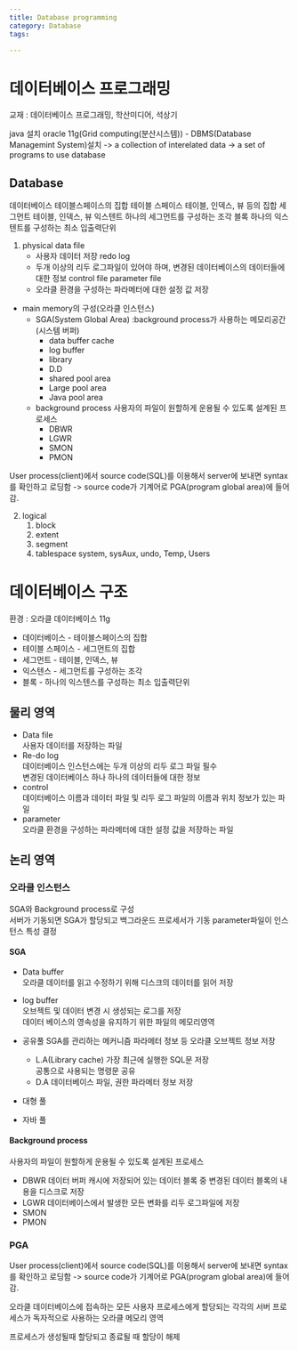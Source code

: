 ```yaml
---
title: Database programming
category: Database
tags:

---
```


# 데이터베이스 프로그래밍

교재 : 데이터베이스 프로그래밍, 학산미디어, 석상기

java 설치
oracle 11g(Grid computing(분산시스템)) - DBMS(Database Managemint System)설치
-> a collection of interelated data
-> a set of programs to use database

## Database

데이터베이스
테이블스페이스의 집합
테이블 스페이스
테이블, 인덱스, 뷰 등의 집합
세그먼트
테이블, 인덱스, 뷰
익스텐트
하나의 세그먼트를 구성하는 조각
블록
하나의 익스텐트를 구성하는 최소 입출력단위

1. physical
    data file
    - 사용자 데이터 저장
    redo log
    - 두개 이상의 리두 로그파일이 있어야 하며, 변경된 데이터베이스의 데이터들에 대한 정보
    control file
    parameter file
    - 오라클 환경을 구성하는 파라메터에 대한 설정 값 저장

- main memory의 구성(오라클 인스턴스)
  - SGA(System Global Area) :background process가 사용하는 메모리공간(시스템 버퍼)
    - data buffer cache
    - log buffer
    - library
    - D.D
    - shared pool area
    - Large pool area
    - Java pool area
  - background process
  사용자의 파일이 원할하게 운용될 수 있도록 설계된 프로세스
    - DBWR
    - LGWR
    - SMON
    - PMON

User process(client)에서 source code(SQL)를 이용해서 server에 보내면 syntax를 확인하고 로딩함 -> source code가 기계어로 PGA(program global area)에 들어감.

2. logical
    1. block
    2. extent
    3. segment
    4. tablespace
        system, sysAux, undo, Temp, Users





# 데이터베이스 구조

환경 : 오라클 데이터베이스 11g

- 데이터베이스 - 테이블스페이스의 집합
- 테이블 스페이스 - 세그먼트의 집합
- 세그먼트 - 테이블, 인덱스, 뷰
- 익스텐스 - 세그먼트를 구성하는 조각
- 블록 - 하나의 익스텐스를 구성하는 최소 입출력단위

## 물리 영역

- Data file  
  사용자 데이터를 저장하는 파일
- Re-do log  
  데이터베이스 인스턴스에는 두개 이상의 리두 로그 파일 필수  
  변경된 데이터베이스 하나 하나의 데이터들에 대한 정보
- control  
  데이터베이스 이름과 데이터 파일 및 리두 로그 파일의 이름과 위치 정보가 있는 파일
- parameter  
  오라클 환경을 구성하는 파라메터에 대한 설정 값을 저장하는 파일

## 논리 영역

### 오라클 인스턴스

SGA와 Background process로 구성  
서버가 기동되면 SGA가 할당되고 백그라운드 프로세서가 기동
parameter파일이 인스턴스 특성 결정

#### SGA

- Data buffer  
  오라클 데이터를 읽고 수정하기 위해 디스크의 데이터를 읽어 저장

- log buffer  
  오브젝트 및 데이터 변경 시 생성되는 로그를 저장  
  데이터 베이스의 영속성을 유지하기 위한 파일의 메모리영역
- 공유풀
  SGA를 관리하는 메커니즘 파라메터 정보 등 오라클 오브젝트 정보 저장
  - L.A(Library cache)
    가장 최근에 실행한 SQL문 저장  
    공통으로 사용되는 명령문 공유
  - D.A
    데이터베이스 파일, 권한 파라메터 정보 저장
- 대형 풀
- 자바 풀

#### Background process

사용자의 파일이 원할하게 운용될 수 있도록 설계된 프로세스

- DBWR
  데이터 버퍼 캐시에 저장되어 있는 데이터 블록 중 변경된 데이터 블록의 내용을 디스크로 저장
- LGWR
  데이터베이스에서 발생한 모든 변화를 리두 로그파일에 저장
- SMON
- PMON

### PGA

User process(client)에서 source code(SQL)를 이용해서 server에 보내면 syntax를 확인하고 로딩함 -> source code가 기계어로 PGA(program global area)에 들어감.

오라클 데이터베이스에 접속하는 모든 사용자 프로세스에게 할당되는 각각의 서버 프로세스가 독자적으로 사용하는 오라클 메모리 영역

프로세스가 생성될때 할당되고 종료될 때 할당이 해제